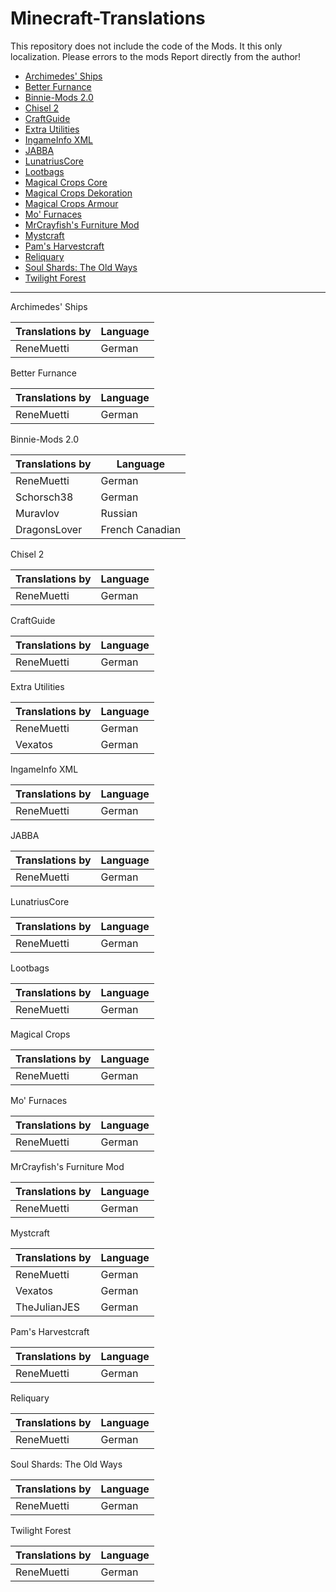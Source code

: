 # Minecraft-Translations

This repository does not include the code of the Mods.
It this only localization.
Please errors to the mods Report directly from the author!

- [Archimedes' Ships](http://www.minecraftforum.net/topic/1857899-)
- [Better Furnance](www.minecraftforum.net/forums/mapping-and-modding/minecraft-mods/1279439)
- [Binnie-Mods 2.0](http://minecraft.curseforge.com/mc-mods/223525)
- [Chisel 2](http://minecraft.curseforge.com/mc-mods/225236)
- [CraftGuide](http://minecraft.curseforge.com/mc-mods/75557)
- [Extra Utilities](http://minecraft.curseforge.com/mc-mods/225561)
- [IngameInfo XML](http://minecraft.curseforge.com/mc-mods/225604)
- [JABBA](http://minecraft.curseforge.com/mc-mods/73510)
- [LunatriusCore](http://minecraft.curseforge.com/mc-mods/225605)
- [Lootbags](http://minecraft.curseforge.com/mc-mods/225946)
- [Magical Crops Core](http://minecraft.curseforge.com/mc-mods/232150)
- [Magical Crops Dekoration](http://minecraft.curseforge.com/mc-mods/232182)
- [Magical Crops Armour](http://minecraft.curseforge.com/mc-mods/232149)
- [Mo' Furnaces](http://www.minecraftforum.net/forums/mapping-and-modding/minecraft-mods/2189931)
- [MrCrayfish's Furniture Mod](http://www.minecraftforum.net/forums/mapping-and-modding/minecraft-mods/1282349)
- [Mystcraft](http://minecraft.curseforge.com/mc-mods/224599)
- [Pam's Harvestcraft](http://www.minecraftforum.net/forums/mapping-and-modding/minecraft-mods/1294413)
- [Reliquary](http://minecraft.curseforge.com/mc-mods/59713)
- [Soul Shards: The Old Ways](http://minecraft.curseforge.com/mc-mods/226958)
- [Twilight Forest](http://www.minecraftforum.net/forums/mapping-and-modding/minecraft-mods/1276258)

******************

Archimedes' Ships

| Translations by | Language |
| --------------- | -------- |
| ReneMuetti      | German   |

Better Furnance

| Translations by | Language |
| --------------- | -------- |
| ReneMuetti      | German   |

Binnie-Mods 2.0

| Translations by | Language        |
| --------------- | --------------- |
| ReneMuetti      | German          |
| Schorsch38      | German          |
| Muravlov        | Russian         |
| DragonsLover    | French Canadian |

Chisel 2

| Translations by | Language |
| --------------- | -------- |
| ReneMuetti      | German   |

CraftGuide

| Translations by | Language |
| --------------- | -------- |
| ReneMuetti      | German   |

Extra Utilities

| Translations by | Language |
| --------------- | -------- |
| ReneMuetti      | German   |
| Vexatos         | German   |

IngameInfo XML

| Translations by | Language |
| --------------- | -------- |
| ReneMuetti      | German   |

JABBA

| Translations by | Language |
| --------------- | -------- |
| ReneMuetti      | German   |

LunatriusCore

| Translations by | Language |
| --------------- | -------- |
| ReneMuetti      | German   |

Lootbags

| Translations by | Language |
| --------------- | -------- |
| ReneMuetti      | German   |

Magical Crops

| Translations by | Language |
| --------------- | -------- |
| ReneMuetti      | German   |

Mo' Furnaces

| Translations by | Language |
| --------------- | -------- |
| ReneMuetti      | German   |

MrCrayfish's Furniture Mod

| Translations by | Language |
| --------------- | -------- |
| ReneMuetti      | German   |

Mystcraft

| Translations by | Language |
| --------------- | -------- |
| ReneMuetti      | German   |
| Vexatos         | German   |
| TheJulianJES    | German   |

Pam's Harvestcraft

| Translations by | Language |
| --------------- | -------- |
| ReneMuetti      | German   |

Reliquary

| Translations by | Language |
| --------------- | -------- |
| ReneMuetti      | German   |

Soul Shards: The Old Ways

| Translations by | Language |
| --------------- | -------- |
| ReneMuetti      | German   |

Twilight Forest

| Translations by | Language |
| --------------- | -------- |
| ReneMuetti      | German   |
